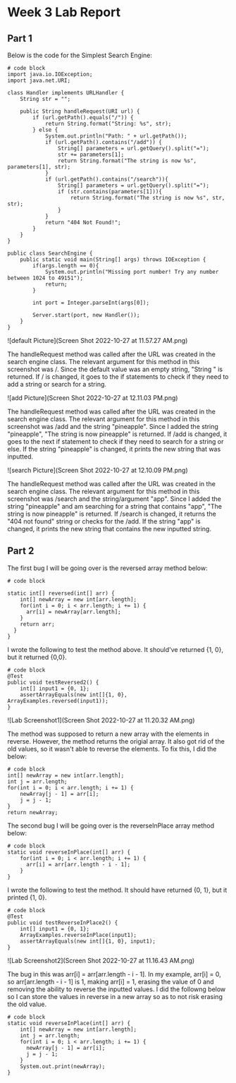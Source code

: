 # **Week 3 Lab Report**

## **Part 1**

Below is the code for the Simplest Search Engine:

```
# code block
import java.io.IOException;
import java.net.URI;

class Handler implements URLHandler {
    String str = "";

    public String handleRequest(URI url) {
        if (url.getPath().equals("/")) {
            return String.format("String: %s", str);
        } else {
            System.out.println("Path: " + url.getPath());
            if (url.getPath().contains("/add")) {
                String[] parameters = url.getQuery().split("=");
                str += parameters[1];
                return String.format("The string is now %s", parameters[1], str); 
            }
            if (url.getPath().contains("/search")){
                String[] parameters = url.getQuery().split("=");
                if (str.contains(parameters[1])){
                    return String.format("The string is now %s", str, str);
                }
            }
            return "404 Not Found!";
        }
    }
}

public class SearchEngine {
    public static void main(String[] args) throws IOException {
        if(args.length == 0){
            System.out.println("Missing port number! Try any number between 1024 to 49151");
            return;
        }

        int port = Integer.parseInt(args[0]);

        Server.start(port, new Handler());
    }
}

```

![default Picture](Screen Shot 2022-10-27 at 11.57.27 AM.png)

The handleRequest method was called after the URL was created in the search engine class. The relevant argument for this method in this screenshot was /. Since the default value was an empty string, "String " is returned. If / is changed, it goes to the if statements to check if they need to add a string or search for a string.

![add Picture](Screen Shot 2022-10-27 at 12.11.03 PM.png)

The handleRequest method was called after the URL was created in the search engine class. The relevant argument for this method in this screenshot was /add and the string "pineapple". Since I added the string "pineapple", "The string is now pineapple" is returned. If /add is changed, it goes to the next if statement to check if they need to search for a string or else. If the string "pineapple" is changed, it prints the new string that was inputted.

![search Picture](Screen Shot 2022-10-27 at 12.10.09 PM.png)

The handleRequest method was called after the URL was created in the search engine class. The relevant argument for this method in this screenshot was /search and the string/argument "app". Since I added the string "pineapple" and am searching for a string that contains "app", "The string is now pineapple" is returned. If /search is changed, it returns the "404 not found" string or checks for the /add. If the string "app" is changed, it prints the new string that contains the new inputted string.

## **Part 2**

The first bug I will be going over is the reversed array method below:

```
# code block

static int[] reversed(int[] arr) {
    int[] newArray = new int[arr.length];
    for(int i = 0; i < arr.length; i += 1) {
      arr[i] = newArray[arr.length];
    }
    return arr;
  }
}

```
I wrote the following to test the method above. It should've returned {1, 0}, but it returned {0,0}.

```
# code block
@Test
public void testReversed2() {
    int[] input1 = {0, 1};
    assertArrayEquals(new int[]{1, 0}, ArrayExamples.reversed(input1));
}
```

![Lab Screenshot1](Screen Shot 2022-10-27 at 11.20.32 AM.png)

The method was supposed to return a new array with the elements in reverse. However, the method returns the origial array. It also got rid of the old values, so it wasn't able to reverse the elements. To fix this, I did the below:

```
# code block
int[] newArray = new int[arr.length];
int j = arr.length; 
for(int i = 0; i < arr.length; i += 1) {
    newArray[j - 1] = arr[i]; 
    j = j - 1; 
}
return newArray; 
```

The second bug I will be going over is the reverseInPlace array method below:

```
# code block
static void reverseInPlace(int[] arr) {
    for(int i = 0; i < arr.length; i += 1) {
      arr[i] = arr[arr.length - i - 1];
    }
}
```

I wrote the following to test the method. It should have returned {0, 1}, but it printed {1, 0}.

```
# code block
@Test 
public void testReverseInPlace2() {
    int[] input1 = {0, 1};
    ArrayExamples.reverseInPlace(input1);
    assertArrayEquals(new int[]{1, 0}, input1);
}
```

![Lab Screenshot2](Screen Shot 2022-10-27 at 11.16.43 AM.png)

The bug in this was arr[i] = arr[arr.length - i - 1]. In my example, arr[i] = 0, so arr[arr.length - i - 1] is 1, making arr[i] = 1, erasing the value of 0 and removing the ability to reverse the inputted values. I did the followng below so I can store the values in reverse in a new array so as to not risk erasing the old value.

```
# code block
static void reverseInPlace(int[] arr) {
    int[] newArray = new int[arr.length];
    int j = arr.length; 
    for(int i = 0; i < arr.length; i += 1) {
      newArray[j - 1] = arr[i]; 
      j = j - 1; 
    }
    System.out.print(newArray); 
}
```

